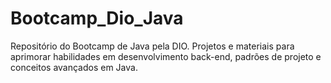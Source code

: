 # Bootcamp_Dio_Java
Repositório do Bootcamp de Java pela DIO. Projetos e materiais para aprimorar habilidades em desenvolvimento back-end, padrões de projeto e conceitos avançados em Java. 
